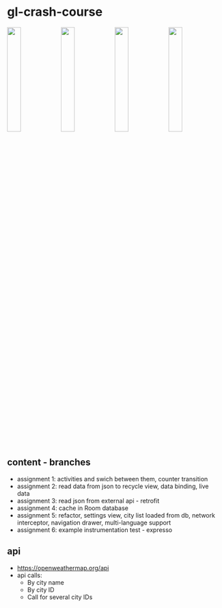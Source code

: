 # gl-crash-course

<img src="https://user-images.githubusercontent.com/16723040/66467531-ddd7c980-ea84-11e9-86bf-98c7d8be2ae4.jpg" width="25%" float:left><img src="https://user-images.githubusercontent.com/16723040/66467574-f47e2080-ea84-11e9-92ab-629b6a4a9905.jpg" width="25%" float:left><img src="https://user-images.githubusercontent.com/16723040/66467374-a5d08680-ea84-11e9-83c9-c600c9b5dcbf.jpg" width="25%" float:left><img src="https://user-images.githubusercontent.com/16723040/66467619-03fd6980-ea85-11e9-907e-1bdeb4a640cb.jpg" width="25%" float:left>

## content - branches
- assignment 1: activities and swich between them, counter transition
- assignment 2: read data from json to recycle view, data binding, live data
- assignment 3: read json from external api - retrofit
- assignment 4: cache in Room database
- assignment 5: refactor, settings view, city list loaded from db, network interceptor, navigation drawer, multi-language support
- assignment 6: example instrumentation test - expresso

## api

- https://openweathermap.org/api
- api calls:
  - By city name
  - By city ID
  - Call for several city IDs 
